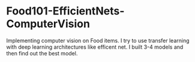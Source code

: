 # Food101-EfficientNets-ComputerVision
Implementing computer vision on Food items. I try to use transfer learning with deep learning architectures like efficent net. I built 3-4 models and then find out the best model.
